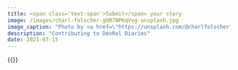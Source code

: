 ```yaml
---
title: <span class='text-span'>Submit</span> your story
image: /images/charl-folscher-gU07NPKqVvg-unsplash.jpg
image_caption: "Photo by <a href=\"https://unsplash.com/@charlfolscher?utm_source=unsplash&utm_medium=referral&utm_content=creditCopyText\">Charl Folscher</a> on <a href=\"https://unsplash.com/s/photos/diaries?utm_source=unsplash&utm_medium=referral&utm_content=creditCopyText\">Unsplash</a>"
description: "Contributing to DevRel Diaries"
date: 2021-07-15
---
```


{{<editor>}}
